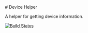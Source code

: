 # Device Helper

A helper for getting device information.

[![Build Status](https://travis-ci.org/airamrguez/jest.svg?branch=master)](https://travis-ci.org/airamrguez/device)
